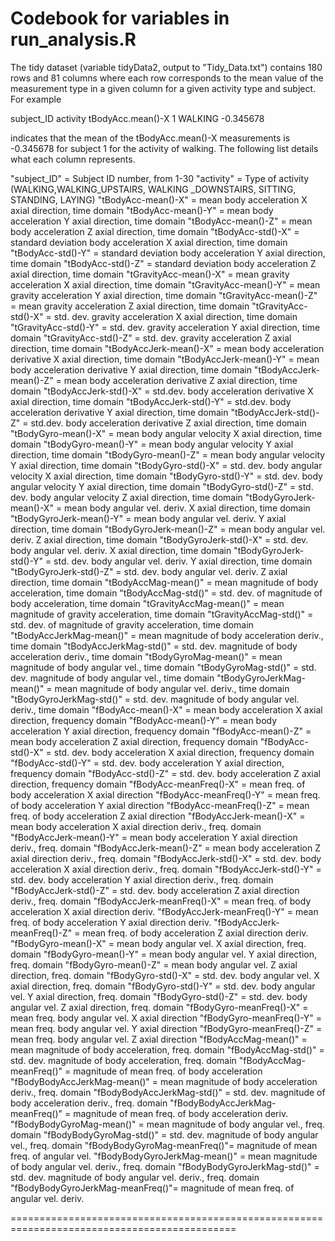 Codebook for variables in run_analysis.R 
============================================================================================

The tidy dataset (variable tidyData2, output to "Tidy_Data.txt") contains 180 rows and 81 columns where each row corresponds to the mean value of the measurement type in a given column for a given activity type and subject. For example

subject_ID   activity  tBodyAcc.mean()-X
    1        WALKING    -0.345678
    
indicates that the mean of the tBodyAcc.mean()-X measurements is -0.345678 for subject 1 for the activity of walking. The following list details what each column represents.

"subject_ID" = Subject ID number, from 1-30
"activity" = Type of activity (WALKING,WALKING_UPSTAIRS, WALKING _DOWNSTAIRS, SITTING,
             STANDING, LAYING)
"tBodyAcc-mean()-X" = mean body acceleration X axial direction, time domain
"tBodyAcc-mean()-Y" = mean body acceleration Y axial direction, time domain
"tBodyAcc-mean()-Z" = mean body acceleration Z axial direction, time domain
"tBodyAcc-std()-X" = standard deviation body acceleration X axial direction, time domain
"tBodyAcc-std()-Y" = standard deviation body acceleration Y axial direction, time domain
"tBodyAcc-std()-Z" = standard deviation body acceleration Z axial direction, time domain
"tGravityAcc-mean()-X" = mean gravity acceleration X axial direction, time domain
"tGravityAcc-mean()-Y" = mean gravity acceleration Y axial direction, time domain
"tGravityAcc-mean()-Z" = mean gravity acceleration Z axial direction, time domain
"tGravityAcc-std()-X" = std. dev. gravity acceleration X axial direction, time domain
"tGravityAcc-std()-Y" = std. dev. gravity acceleration Y axial direction, time domain
"tGravityAcc-std()-Z" = std. dev. gravity acceleration Z axial direction, time domain
"tBodyAccJerk-mean()-X" = mean body acceleration derivative X axial direction, time domain
"tBodyAccJerk-mean()-Y" = mean body acceleration derivative Y axial direction, time domain
"tBodyAccJerk-mean()-Z" = mean body acceleration derivative Z axial direction, time domain
"tBodyAccJerk-std()-X" = std.dev. body acceleration derivative X axial direction, time domain
"tBodyAccJerk-std()-Y" = std.dev. body acceleration derivative Y axial direction, time domain
"tBodyAccJerk-std()-Z" = std.dev. body acceleration derivative Z axial direction, time domain
"tBodyGyro-mean()-X" = mean body angular velocity X axial direction, time domain
"tBodyGyro-mean()-Y" = mean body angular velocity Y axial direction, time domain
"tBodyGyro-mean()-Z" = mean body angular velocity Y axial direction, time domain
"tBodyGyro-std()-X" = std. dev. body angular velocity X axial direction, time domain
"tBodyGyro-std()-Y" = std. dev. body angular velocity Y axial direction, time domain
"tBodyGyro-std()-Z" = std. dev. body angular velocity Z axial direction, time domain
"tBodyGyroJerk-mean()-X" = mean body angular vel. deriv. X axial direction, time domain
"tBodyGyroJerk-mean()-Y" = mean body angular vel. deriv. Y axial direction, time domain
"tBodyGyroJerk-mean()-Z" = mean body angular vel. deriv. Z axial direction, time domain
"tBodyGyroJerk-std()-X" = std. dev. body angular vel. deriv. X axial direction, time domain
"tBodyGyroJerk-std()-Y" = std. dev. body angular vel. deriv. Y axial direction, time domain
"tBodyGyroJerk-std()-Z" = std. dev. body angular vel. deriv. Z axial direction, time domain
"tBodyAccMag-mean()" = mean magnitude of body acceleration, time domain
"tBodyAccMag-std()" = std. dev. of magnitude of body acceleration, time domain
"tGravityAccMag-mean()" = mean magnitude of gravity acceleration, time domain
"tGravityAccMag-std()" = std. dev. of magnitude of gravity acceleration, time domain
"tBodyAccJerkMag-mean()" = mean magnitude of body acceleration deriv., time domain
"tBodyAccJerkMag-std()" = std. dev. magnitude of body acceleration deriv., time domain
"tBodyGyroMag-mean()" = mean magnitude of body angular vel., time domain
"tBodyGyroMag-std()" = std. dev. magnitude of body angular vel., time domain
"tBodyGyroJerkMag-mean()" = mean magnitude of body angular vel. deriv., time domain
"tBodyGyroJerkMag-std()" = std. dev. magnitude of body angular vel. deriv., time domain
"fBodyAcc-mean()-X" = mean body acceleration X axial direction, frequency domain
"fBodyAcc-mean()-Y" = mean body acceleration Y axial direction, frequency domain
"fBodyAcc-mean()-Z" = mean body acceleration Z axial direction, frequency domain
"fBodyAcc-std()-X" = std. dev. body acceleration X axial direction, frequency domain
"fBodyAcc-std()-Y" = std. dev. body acceleration Y axial direction, frequency domain
"fBodyAcc-std()-Z" = std. dev. body acceleration Z axial direction, frequency domain
"fBodyAcc-meanFreq()-X" = mean freq. of body acceleration X axial direction
"fBodyAcc-meanFreq()-Y" = mean freq. of body acceleration Y axial direction
"fBodyAcc-meanFreq()-Z" = mean freq. of body acceleration Z axial direction
"fBodyAccJerk-mean()-X" = mean body acceleration X axial direction deriv., freq. domain
"fBodyAccJerk-mean()-Y" = mean body acceleration Y axial direction deriv., freq. domain
"fBodyAccJerk-mean()-Z" = mean body acceleration Z axial direction deriv., freq. domain
"fBodyAccJerk-std()-X" = std. dev. body acceleration X axial direction deriv., freq. domain
"fBodyAccJerk-std()-Y" = std. dev. body acceleration Y axial direction deriv., freq. domain
"fBodyAccJerk-std()-Z" = std. dev. body acceleration Z axial direction deriv., freq. domain
"fBodyAccJerk-meanFreq()-X" = mean freq. of body acceleration X axial direction deriv.
"fBodyAccJerk-meanFreq()-Y" = mean freq. of body acceleration Y axial direction deriv.
"fBodyAccJerk-meanFreq()-Z" = mean freq. of body acceleration Z axial direction deriv.
"fBodyGyro-mean()-X" = mean body angular vel. X axial direction, freq. domain
"fBodyGyro-mean()-Y" = mean body angular vel. Y axial direction, freq. domain
"fBodyGyro-mean()-Z" = mean body angular vel. Z axial direction, freq. domain
"fBodyGyro-std()-X" = std. dev. body angular vel. X axial direction, freq. domain
"fBodyGyro-std()-Y" = std. dev. body angular vel. Y axial direction, freq. domain
"fBodyGyro-std()-Z" = std. dev. body angular vel. Z axial direction, freq. domain
"fBodyGyro-meanFreq()-X" = mean freq. body angular vel. X axial direction
"fBodyGyro-meanFreq()-Y" = mean freq. body angular vel. Y axial direction
"fBodyGyro-meanFreq()-Z" = mean freq. body angular vel. Z axial direction
"fBodyAccMag-mean()" = mean magnitude of body acceleration, freq. domain
"fBodyAccMag-std()" = std. dev. magnitude of body acceleration, freq. domain
"fBodyAccMag-meanFreq()" = magnitude of mean freq. of body acceleration
"fBodyBodyAccJerkMag-mean()" = mean magnitude of body acceleration deriv., freq. domain
"fBodyBodyAccJerkMag-std()" = std. dev. magnitude of body acceleration deriv., freq. domain
"fBodyBodyAccJerkMag-meanFreq()" = magnitude of mean freq. of body acceleration deriv.
"fBodyBodyGyroMag-mean()" = mean magnitude of body angular vel., freq. domain
"fBodyBodyGyroMag-std()" = std. dev. magnitude of body angular vel., freq. domain
"fBodyBodyGyroMag-meanFreq()"= magnitude of mean freq. of angular vel.
"fBodyBodyGyroJerkMag-mean()" = mean magnitude of body angular vel. deriv., freq. domain
"fBodyBodyGyroJerkMag-std()" = std. dev. magnitude of body angular vel. deriv., freq. domain
"fBodyBodyGyroJerkMag-meanFreq()"= magnitude of mean freq. of angular vel. deriv.

=============================================================================================